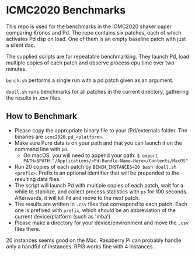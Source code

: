 # ICMC2020 Benchmarks #

This repo is used for the benchmarks in the ICMC2020 shaker paper comparing Kronos and Pd. The repo contains six patches, each of which activates Pd dsp on load. One of them is an empty baseline patch with just a silent dac. 

The supplied scripts are for repeatable benchmarking. They launch Pd, load multiple copies of each patch and observe process cpu time over two minutes.

`bench.sh` performs a single run with a pd patch given as an argument.

`doall.sh` runs benchmarks for all patches in the current directory, gathering the results in .csv files.

## How to Benchmark ##

- Please copy the appropriate binary file to your <Documents>/Pd/externals folder. The binaries are `icmc2020.pd_<platform>`.
- Make sure Pure data is on your path and that you can launch it on the command line with `pd`.
	- On macOS, you will need to append your path: `$ export PATH=$PATH:"/Applications/<Pd-Bundle-Name-Here>/Contents/MacOS"`
- Run 20 copies of each patch by `BENCH_INSTANCES=20 bash doall.sh <prefix>`. Prefix is an optional identifier that will be prepended to the resulting data files.
- The script will launch Pd with multiple copies of each patch, wait for a while to stabilize, and collect process statistics with `ps` for 100 seconds. Afterwards, it will kill `Pd` and move to the next patch.
- The results are written in `.csv` files that correspond to each patch. Each one is prefixed with `prefix`, which should be an abbreviation of the current device/platform (such as 'mba')
- Please make a directory for your device/environment and move the `.csv` files there.

20 instances seems good on the Mac. Raspberry Pi can probably handle only a handful of instances. RPi3 works fine with 4 instances.
